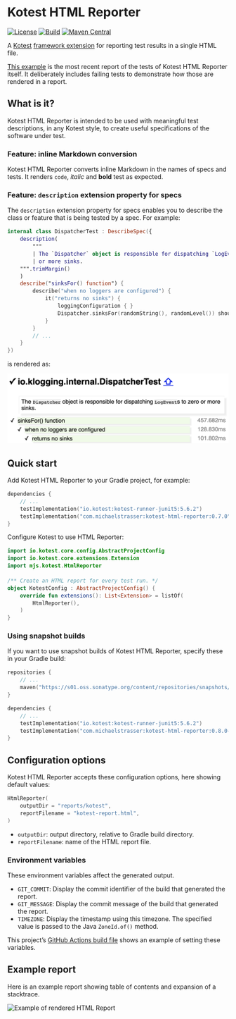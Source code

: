 # Kotest HTML Reporter

[![License](https://img.shields.io/badge/License-Apache%202.0-blue.svg)](https://opensource.org/licenses/Apache-2.0)
[![Build](https://github.com/mjstrasser/kotest-html-reporter/actions/workflows/build.yml/badge.svg)](https://github.com/mjstrasser/kotest-html-reporter/actions/workflows/build.yml)
[![Maven Central](https://img.shields.io/maven-central/v/com.michaelstrasser/kotest-html-reporter?label=maven%20central)](https://central.sonatype.com/search?q=a:kotest-html-reporter)

A [Kotest](https://kotest.io) [framework extension](https://kotest.io/docs/framework/extensions/extensions-introduction.html)
for reporting test results in a single HTML file.

[This example](https://kotest-html-reporter.michaelstrasser.com) is the most recent report of the tests of Kotest HTML
Reporter itself. It deliberately includes failing tests to demonstrate how those are rendered in a report.

## What is it?

Kotest HTML Reporter is intended to be used with meaningful test descriptions, in any Kotest style, to create useful
specifications of the software under test.

### Feature: inline Markdown conversion

Kotest HTML Reporter converts inline Markdown in the names of specs and tests. It renders `code`,
_italic_ and **bold** test as expected.

### Feature: `description` extension property for specs

The `description` extension property for specs enables you to describe the class or feature that is being tested by a
spec. For example:

```kotlin
internal class DispatcherTest : DescribeSpec({
    description(
        """
        | The `Dispatcher` object is responsible for dispatching `LogEvent`s to zero
        | or more sinks.
    """.trimMargin()
    )
    describe("sinksFor() function") {
        describe("when no loggers are configured") {
            it("returns no sinks") {
                loggingConfiguration { }
                Dispatcher.sinksFor(randomString(), randomLevel()) shouldHaveSize 0
            }
        }
        // ...
    }
})
```

is rendered as:

![Rendered description](rendered-description.png)

## Quick start

Add Kotest HTML Reporter to your Gradle project, for example:

```kotlin
dependencies {
    // ...
    testImplementation("io.kotest:kotest-runner-junit5:5.6.2")
    testImplementation("com.michaelstrasser:kotest-html-reporter:0.7.0")
}
```

Configure Kotest to use HTML Reporter:

```kotlin
import io.kotest.core.config.AbstractProjectConfig
import io.kotest.core.extensions.Extension
import mjs.kotest.HtmlReporter

/** Create an HTML report for every test run. */
object KotestConfig : AbstractProjectConfig() {
    override fun extensions(): List<Extension> = listOf(
        HtmlReporter(),
    )
}
```

### Using snapshot builds

If you want to use snapshot builds of Kotest HTML Reporter, specify these in your Gradle build:

```kotlin
repositories {
    // ...
    maven("https://s01.oss.sonatype.org/content/repositories/snapshots/")
}

```

```kotlin
dependencies {
    // ...
    testImplementation("io.kotest:kotest-runner-junit5:5.6.2")
    testImplementation("com.michaelstrasser:kotest-html-reporter:0.8.0-SNAPSHOT")
}
```

## Configuration options

Kotest HTML Reporter accepts these configuration options, here showing default values:

```kotlin
HtmlReporter(
    outputDir = "reports/kotest",
    reportFilename = "kotest-report.html",
)
```

- `outputDir`: output directory, relative to Gradle build directory.
- `reportFilename`: name of the HTML report file.

### Environment variables

These environment variables affect the generated output.

* `GIT_COMMIT`: Display the commit identifier of the build that generated the report.
* `GIT_MESSAGE`: Display the commit message of the build that generated the report.
* `TIMEZONE`: Display the timestamp using this timezone. The specified value is passed to the Java `ZoneId.of()` method.

This project’s [GitHub Actions build file](.github/workflows/build.yml#L21) shows an example of setting these variables.

## Example report

Here is an example report showing table of contents and expansion of a stacktrace.

![Example of rendered HTML Report](kotest-html-report-example.gif)
